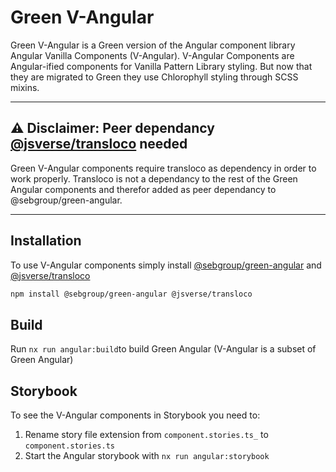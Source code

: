 # Green V-Angular

Green V-Angular is a Green version of the Angular component library Angular Vanilla Components (V-Angular). V-Angular Components are Angular-ified components for Vanilla Pattern Library styling. But now that they are migrated to Green they use Chlorophyll styling through SCSS mixins.

---

## ⚠️ Disclaimer: Peer dependancy [@jsverse/transloco](https://github.com/jsverse/transloco) needed

Green V-Angular components require transloco as dependency in order to work properly. Transloco is not a dependancy to the rest of the Green Angular components and therefor added as peer dependancy to @sebgroup/green-angular.

---

## Installation

To use V-Angular components simply install [@sebgroup/green-angular](https://www.npmjs.com/package/@sebgroup/green-angular) and [@jsverse/transloco](https://www.npmjs.com/package/@jsverse/transloco)

```bash
npm install @sebgroup/green-angular @jsverse/transloco
```

## Build

Run `nx run angular:build`to build Green Angular (V-Angular is a subset of Green Angular)

## Storybook

To see the V-Angular components in Storybook you need to:

1. Rename story file extension from `component.stories.ts_` to `component.stories.ts`
2. Start the Angular storybook with `nx run angular:storybook`
